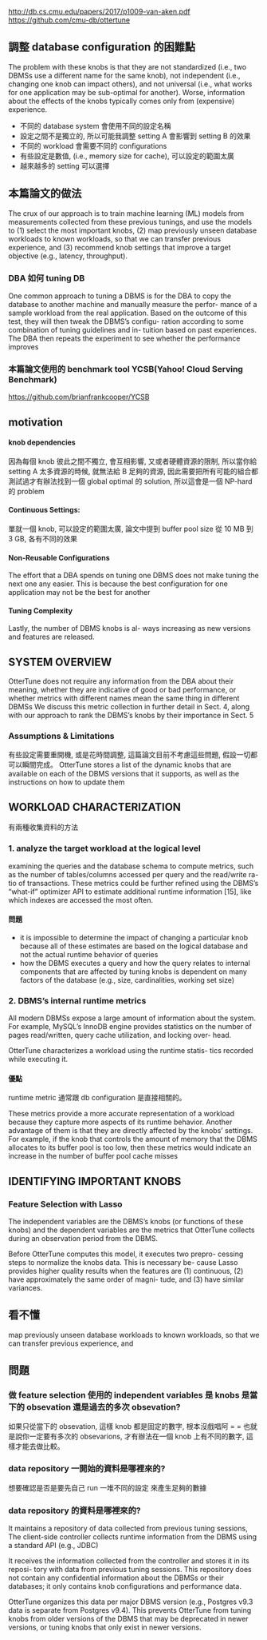 http://db.cs.cmu.edu/papers/2017/p1009-van-aken.pdf
https://github.com/cmu-db/ottertune

## 調整 database configuration 的困難點
The problem with these knobs is that they are not standardized (i.e., two DBMSs use a different name for the same knob), not independent (i.e., changing one knob can impact others), and not universal (i.e., what works for one application may be sub-optimal for another). Worse, information about the effects of the knobs typically comes only from (expensive) experience.
* 不同的 database system 會使用不同的設定名稱
* 設定之間不是獨立的, 所以可能我調整 setting A 會影響到 setting B 的效果
* 不同的 workload 會需要不同的 configurations
* 有些設定是數值, (i.e., memory size for cache), 可以設定的範圍太廣
* 越來越多的 setting 可以選擇


## 本篇論文的做法
The crux of our approach is to train machine learning (ML) models from measurements collected from these previous tunings, and use the models to
(1) select the most important knobs,
(2) map previously unseen database workloads to known workloads, so that we can transfer previous experience, and
(3) recommend knob settings that improve a target objective (e.g., latency, throughput).


### DBA 如何 tuning DB
One common approach to tuning a DBMS is for the DBA to copy the database to another machine and manually measure the perfor- mance of a sample workload from the real application. Based on the outcome of this test, they will then tweak the DBMS’s configu- ration according to some combination of tuning guidelines and in- tuition based on past experiences. The DBA then repeats the experiment to see whether the performance improves

### 本篇論文使用的 benchmark tool YCSB(Yahoo! Cloud Serving Benchmark)
https://github.com/brianfrankcooper/YCSB


## motivation
#### knob dependencies
因為每個 knob 彼此之間不獨立, 會互相影響, 又或者硬體資源的限制, 所以當你給 setting A 太多資源的時候,
就無法給 B 足夠的資源, 因此需要把所有可能的組合都測試過才有辦法找到一個 global optimal 的 solution,
所以這會是一個 NP-hard 的 problem

#### Continuous Settings:
單就一個 knob, 可以設定的範圍太廣, 論文中提到 buffer pool size 從 10 MB 到 3 GB, 各有不同的效果

#### Non-Reusable Configurations
The effort that a DBA spends on tuning one DBMS does not make tuning the next one any easier. This is because the best configuration for one application may not be the best for another

#### Tuning Complexity
Lastly, the number of DBMS knobs is al- ways increasing as new versions and features are released.

## SYSTEM OVERVIEW

OtterTune does not require any information from the DBA about their meaning, whether they are indicative of good or bad performance, or whether metrics with different names mean the same thing in different DBMSs We discuss this metric collection in further detail in Sect. 4, along with our approach to rank the DBMS’s knobs by their importance in Sect. 5

### Assumptions & Limitations
有些設定需要重開機, 或是花時間調整, 這篇論文目前不考慮這些問題, 假設一切都可以瞬間完成。
OtterTune stores a list of the dynamic knobs that are available on each of the DBMS versions that it supports, as well as the instructions on how to update them


## WORKLOAD CHARACTERIZATION
有兩種收集資料的方法

### 1. analyze the target workload at the logical level
examining the queries and the database schema to compute metrics, such as the number of tables/columns accessed per query and the read/write ra- tio of transactions. These metrics could be further refined using the DBMS’s “what-if” optimizer API to estimate additional runtime information [15], like which indexes are accessed the most often.

#### 問題
* it is impossible to determine the impact of changing a particular knob because all of these estimates are based on the logical database and not the actual runtime behavior of queries
* how the DBMS executes a query and how the query relates to internal components that are affected by tuning knobs is dependent on many factors of the database (e.g., size, cardinalities, working set size)

### 2. DBMS’s internal runtime metrics
All modern DBMSs expose a large amount of information about the system.
For example, MySQL’s InnoDB engine provides statistics on the number of pages read/written, query cache utilization, and locking over- head.

OtterTune characterizes a workload using the runtime statis- tics recorded while executing it.

#### 優點
runtime metric 通常跟 db configuration 是直接相關的。

These metrics provide a more accurate representation of a workload because they capture more aspects of its runtime behavior. Another advantage of them is that they are directly affected by the knobs’ settings.
For example, if the knob that controls the amount of memory that the DBMS allocates to its buffer pool is too low, then these metrics would indicate an increase in the number of buffer pool cache misses

## IDENTIFYING IMPORTANT KNOBS

### Feature Selection with Lasso
The independent variables are the DBMS’s knobs (or functions of these knobs) and the dependent variables are the metrics that OtterTune collects during an observation period from the DBMS.

Before OtterTune computes this model, it executes two prepro- cessing steps to normalize the knobs data. This is necessary be- cause Lasso provides higher quality results when the features are (1) continuous, (2) have approximately the same order of magni- tude, and (3) have similar variances.


## 看不懂
map previously unseen database workloads to known workloads, so that we can transfer previous experience, and

## 問題
### 做 feature selection 使用的 independent variables 是 knobs 是當下的 obsevation 還是過去的多次 obsevation?

如果只從當下的 obsevation, 這樣 knob 都是固定的數字, 根本沒戲唱阿 = =
也就是說你一定要有多次的 obsevarions, 才有辦法在一個 knob 上有不同的數字, 這樣才能去做比較。

### data repository 一開始的資料是哪裡來的?
想要確認是否是要先自己 run 一堆不同的設定 來產生足夠的數據


### data repository 的資料是哪裡來的?
It maintains a repository of data collected from previous tuning sessions,
The client-side controller collects runtime information from the DBMS using a standard API (e.g., JDBC)

It receives the information collected from the controller and stores it in its reposi- tory with data from previous tuning sessions.
This repository does not contain any confidential information about the DBMSs or their databases; it only contains knob configurations and performance data.

OtterTune organizes this data per major DBMS version (e.g., Postgres v9.3 data is separate from Postgres v9.4). This prevents OtterTune from tuning knobs from older versions of the DBMS that may be deprecated in newer versions, or tuning knobs that only exist in newer versions.